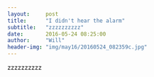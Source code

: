 ```yaml
---
layout:     post
title:      "I didn't hear the alarm"
subtitle:   "zzzzzzzzzz"
date:       2016-05-24 08:25:00
author:     "Will"
header-img: "img/may16/20160524_082359c.jpg"
---
```


zzzzzzzzzz
